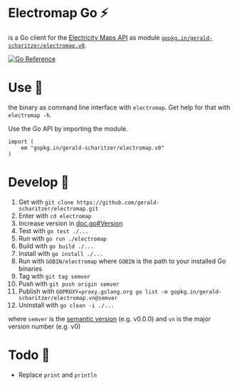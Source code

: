 # Electromap Go ⚡

is a Go client for the [Electricity Maps API](https://static.electricitymaps.com/api/docs/index.html)
as module [`gopkg.in/gerald-scharitzer/electromap.v0`](https://pkg.go.dev/gopkg.in/gerald-scharitzer/electromap.v0).

[![Go Reference](https://pkg.go.dev/badge/gopkg.in/gerald-scharitzer/electromap.v0.svg)](https://pkg.go.dev/gopkg.in/gerald-scharitzer/electromap.v0)

# Use 🔌

the binary as command line interface with `electromap`. Get help for that with `electromap -h`.

Use the Go API by importing the module.

```
import (
    em "gopkg.in/gerald-scharitzer/electromap.v0"
)
```

# Develop 🚀

 1. Get with `git clone https://github.com/gerald-scharitzer/electromap.git`
 2. Enter with `cd electromap`
 3. Increase version in [doc.go#Version](doc.go#Version)
 4. Test with `go test ./...`
 5. Run with `go run ./electromap`
 6. Build with `go build ./...`
 7. Install with `go install ./...`
 8. Run with `GOBIN/electromap` where `GOBIN` is the path to your installed Go binaries
 9. Tag with `git tag semver`
10. Push with `git push origin semver`
11. Publish with `GOPROXY=proxy.golang.org go list -m gopkg.in/gerald-scharitzer/electromap.vn@semver`
12. Uninstall with `go clean -i ./...`

where `semver` is the [semantic version](https://semver.org/spec/v2.0.0.html) (e.g. v0.0.0)
and `vn` is the major version number (e.g. v0)

# Todo 🚨

- Replace `print` and `println`
